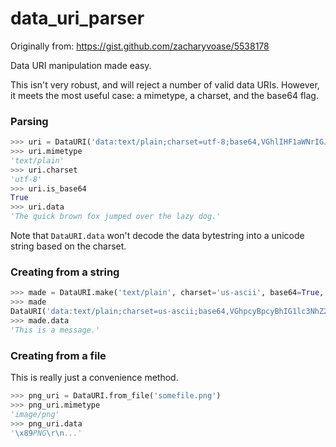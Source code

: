 # data_uri_parser

Originally from: https://gist.github.com/zacharyvoase/5538178

Data URI manipulation made easy.

This isn't very robust, and will reject a number of valid data URIs. However, it meets the most useful case: a mimetype, a charset, and the base64 flag.

### Parsing

```python
>>> uri = DataURI('data:text/plain;charset=utf-8;base64,VGhlIHF1aWNrIGJyb3duIGZveCBqdW1wZWQgb3ZlciB0aGUgbGF6eSBkb2cu')
>>> uri.mimetype
'text/plain'
>>> uri.charset
'utf-8'
>>> uri.is_base64
True
>>> uri.data
'The quick brown fox jumped over the lazy dog.'
```

Note that `DataURI.data` won't decode the data bytestring into a unicode string based on the charset.


### Creating from a string

```python
>>> made = DataURI.make('text/plain', charset='us-ascii', base64=True, data='This is a message.')
>>> made
DataURI('data:text/plain;charset=us-ascii;base64,VGhpcyBpcyBhIG1lc3NhZ2Uu')
>>> made.data
'This is a message.'
```


### Creating from a file

This is really just a convenience method.

```python
>>> png_uri = DataURI.from_file('somefile.png')
>>> png_uri.mimetype
'image/png'
>>> png_uri.data
'\x89PNG\r\n...'
```

